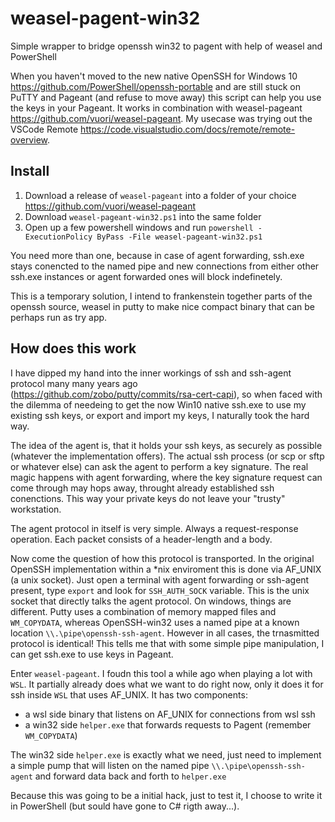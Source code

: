 # weasel-pagent-win32
Simple wrapper to bridge openssh win32 to pagent with help of weasel and PowerShell

When you haven't moved to the new native OpenSSH for Windows 10 https://github.com/PowerShell/openssh-portable and are still stuck on PuTTY and Pageant (and refuse to move away) this script can help you use the keys in your Pageant. It works in combination with weasel-pageant https://github.com/vuori/weasel-pageant. My usecase was trying out the VSCode Remote https://code.visualstudio.com/docs/remote/remote-overview. 

## Install
1. Download a release of `weasel-pageant` into a folder of your choice https://github.com/vuori/weasel-pageant
2. Download `weasel-pageant-win32.ps1` into the same folder
3. Open up a few powershell windows and run
`powershell -ExecutionPolicy ByPass -File weasel-pageant-win32.ps1`

You need more than one, because in case of agent forwarding, ssh.exe stays conencted to the named pipe and new connections from either other ssh.exe instances or agent forwarded ones will block indefinetely.

This is a temporary solution, I intend to frankenstein together parts of the openssh source, weasel in putty to make nice compact binary that can be perhaps run as try app.

## How does this work
I have dipped my hand into the inner workings of ssh and ssh-agent protocol many many years ago (https://github.com/zobo/putty/commits/rsa-cert-capi), so when faced with the dilemma of needeing to get the now Win10 native ssh.exe to use my existing ssh keys, or export and import my keys, I naturally took the hard way.

The idea of the agent is, that it holds your ssh keys, as securely as possible (whatever the implementation offers). The actual ssh process (or scp or sftp or whatever else) can ask the agent to perform a key signature. The real magic happens with agent forwarding, where the key signature request can come through may hops away, throught already established ssh conenctions. This way your private keys do not leave your "trusty" workstation.

The agent protocol in itself is very simple. Always a request-response operation. Each packet consists of a header-length and a body.

Now come the question of how this protocol is transported. In the original OpenSSH implementation within a \*nix enviroment this is done via AF_UNIX (a unix socket). Just open a terminal with agent forwarding or ssh-agent present, type `export` and look for `SSH_AUTH_SOCK` variable. This is the unix socket that directly talks the agent protocol.
On windows, things are different. Putty uses a combination of memory mapped files and `WM_COPYDATA`, whereas OpenSSH-win32 uses a named pipe at a known location `\\.\pipe\openssh-ssh-agent`. However in all cases, the trnasmitted protocol is identical!
This tells me that with some simple pipe manipulation, I can get ssh.exe to use keys in Pageant.

Enter `weasel-pageant`. I foudn this tool a while ago when playing a lot with `WSL`. It partially already does what we want to do right now, only it does it for ssh inside `WSL` that uses AF_UNIX. It has two components:
- a wsl side binary that listens on AF_UNIX for connections from wsl ssh
- a win32 side `helper.exe` that forwards requests to Pagent (remember `WM_COPYDATA`)

The win32 side `helper.exe` is exactly what we need, just need to implement a simple pump that will listen on the named pipe `\\.\pipe\openssh-ssh-agent` and forward data back and forth to `helper.exe`

Because this was going to be a initial hack, just to test it, I choose to write it in PowerShell (but sould have gone to C# rigth away...).
